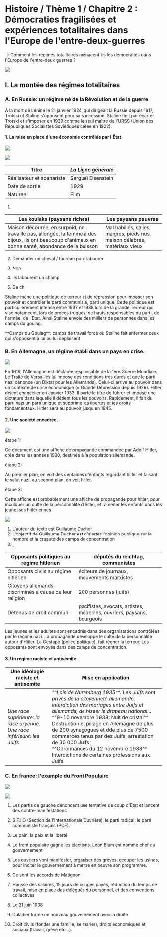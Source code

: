# Histoire / Thème 1 / Chapitre 2 : Démocraties fragilisées et expériences totalitaires dans l'Europe de l'entre-deux-guerres

→ Comment les régimes totalitaires menacent-ils les démocraties dans l'Europe de l'entre-deux guerres ?

![](../../../assets/scans/2024-novm-13-1.png)

## I. La montée des régimes totalitaires
### A. En Russie: un régime né de la Révolution et de la guerre

À la mort de Lénine le 21 janvier 1924, qui dirigeait la Russie depuis 1917, Trotski et Staline s'opposent pour sa succession. Staline finit par écarter Trotski et s'imposer en 1929 comme le seul maître de l'URSS (Union des Républiques Socialistes Soviétiques créée en 1922).

#### 1. La mise en place d'une économie contrôlée par l'Êtat.

![](../../../assets/scans/2024-novm-13-2.png)

![](../../../assets/scans/2024-novm-13-3.png)

| Titre                     | *La Ligne générale* |
|---------------------------|---------------------|
| Réalisateur et scénariste | Sergueï Eisenstein  |
| Date de sortie            | 1929                |
| Naturee                    | Film                |

1.
| Les koulaks (paysans riches)                                                                                                                       | Les paysans pauvres |
|----------------------------------------------------------------------------------------------------------------------------------------------------|---|
| Maison décourée, en surpoid, ne travaille pas, allongée, la femme à des bijoux, ils ont beaucoup d'animaux en bonne santé, abondance de la boisson | Mal habillés, salles, maigres, pieds nus, maison délabrée, matériaux vieux |

2. Demander un cheval / taureau pour labourer
3. Non

4. Ils labourent un champ
5. De ch

Staline mène une politique de terreur et de répression pour imposer son pouvoir et contrôler le parti communiste, parti unique. Cette politique est particulièrement intense entre 1937 et 1938 lors de la grande Terreur qui vise notameent, lors de procès truqués, de hauts responsables du parti, de l'armée, de l'Etat. Ainsi Staline envoie des milliers de personnes dans les camps du goulag.

^^Camps du Goulag^^: camps de travail forcé où Staline fait enfermer ceux qui s'opposent à lui ou lui déplaisent

### B. En Allemagne, un régime établi dans un pays en crise.

![](../../../assets/scans/2024-novm-20-1.png)

En 1919, l'Allemagne est déclarée responsable de la 1ère Guerre Mondiale. Le Traité de Versailles lui impose des conditions très dures et que le parti nazi dénonce (un Diktat pour les Allemands). Celui-ci arrive au pouvoir dans un contexte de crise économique (= Grande Dépression depuis 1929). Hitler deient chancelier en Janvier 1933. Il porte le titre de führer et impose une dictature dans laquelle il détient tous les pouvoirs. Rapidement, il fait du parti nazi un parti unique et supprime les libertés  et les droits fondamentaux. Hitler sera au pouvoir jusqu'en 1945.

#### 2. Une société encadrée.

![](../../../assets/scans/2024-novm-20-2.png)

étape 1:

Ce document est une affiche de propagande commandée par Adolf Hitler, crée dans les années 1930, destinée à la population allemande.

étape 2: 

Au premier plan, on voit des centaines d'enfants regardant hitler et faisant le salut nazi, au second plan, on voit hitler.

étape 3:

Cette affiche est probablement une affiche de propagande pour hitler, pour inculquer un culte de la personnalité d'hitler, et ramener les enfants dans les jeunesses hitlériennes

![](../../../assets/scans/2024-novm-21-1.png)

1. L'auteur du texte est Guillaume Ducher
2. L'objectif de Guillaume Ducher est d'alerter l'opinion publique sur le nombre et la cruauté des camps de concentration
3. _


| Opposants politiques au régime hitlérien                | députés du reichtag, communistes                                      |
|---------------------------------------------------------|-----------------------------------------------------------------------|
| Opposants civils au régime hitlérien                    | éditeurs de journaux, mouvements marxistes                            |
| Citoyens allemands discriminés à cause de leur religion | 200 personnes (juifs)                                                 |
| Détenus de droit commun                                 | pacifistes, avocats, artistes, médecins, ouvriers, paysans, bourgeois |

Les jeunes et les adultes sont encadrés dans des organistations contrôlées par le régime nazi. La propagande développe le culte de la personnalité autour d'Hitler.
La Gestapo (police politique), fait régner la terreur. Les opposants sont envoyés dans des camps de concentration.

#### 3. Un régime raciste et antisémite

| Une idéologie raciste et antisémite                                             | Mise en application                                                                                                                                                                                                                                                                                                                                                                                                                                                     |
|---------------------------------------------------------------------------------|-------------------------------------------------------------------------------------------------------------------------------------------------------------------------------------------------------------------------------------------------------------------------------------------------------------------------------------------------------------------------------------------------------------------------------------------------------------------------|
| _Une race supérieure: la race aryenne._ <br/> _Une race inférieure: les Juifs_  | _^^Lois de Nuremberg 1935^^: Les Juifs sont privés de la citoyenneté allemande, interdiction des mariages entre Juifs et allemands, de hisser le drapeau national..._ <br />^^9-10 novembre 1938: Nuit de cristal^^<br /> Destruction et pillage en Allemagne de plus de 200 synagogues et dde plus de 7500 commerces tenus par des Juifs, arrestation de 30 000 Juifs<br />^^Odronnances du 12 novembre 1938^^ <br /> Interdictions de certaines professions aux Juifs |

### C. En france: l'example du Front Populaire

![](../../../assets/scans/2024-novm-21-2.png)

![](../../../assets/scans/2024-novm-21-3.png)

1. Les partis de gauche dénoncent une tentative de coup d'État et lancent des contre-manifestations
2. S.F.I.O (Section de l'Internationale Ouvrière), le parti radical, le parti communiste français (PCF).
3. Le pain, la paix et la liberté
4. Le front populaire gagne les élections. Léon Blum est nommé chef du gouvernement
5. Les ouvriers vont manifester, organiser des grèves, occuper les usines, pour inciter le gouvernement à mettre en oeuvre son programme.
6. Ce sont les accords de Matignon.
7. Hausse des salaires, 15 jours de congés payés, réduction du temps de travail, mise en place des délégués du personnel, et des conventions collectives
8. Le 21 juin 1938
9. Daladier forme un nouveau gouvernement avec la droite


5. Droit civils (fonder une famille, se marier), droits économiques et sociaux (travail, grève etc...).

